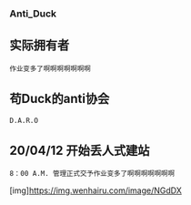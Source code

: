 ### Anti_Duck

## 实际拥有者

    作业变多了啊啊啊啊啊啊啊
 
## 苟Duck的anti协会

    D.A.R.O

## 20/04/12 开始丢人式建站
   
    8：00 A.M. 管理正式交予作业变多了啊啊啊啊啊啊啊


[img]https://img.wenhairu.com/image/NGdDX
